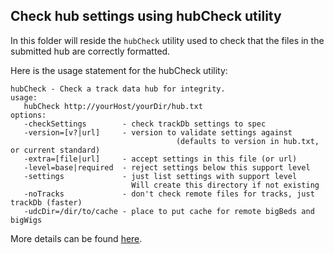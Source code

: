 ## Check hub settings using hubCheck utility

In this folder will reside the `hubCheck` utility used to check that the files in the submitted hub are correctly formatted.

Here is the usage statement for the hubCheck utility:

```shell
hubCheck - Check a track data hub for integrity.
usage:
   hubCheck http://yourHost/yourDir/hub.txt
options:
   -checkSettings        - check trackDb settings to spec
   -version=[v?|url]     - version to validate settings against
                                     (defaults to version in hub.txt, or current standard)
   -extra=[file|url]     - accept settings in this file (or url)
   -level=base|required  - reject settings below this support level
   -settings             - just list settings with support level
                           Will create this directory if not existing
   -noTracks             - don't check remote files for tracks, just trackDb (faster)
   -udcDir=/dir/to/cache - place to put cache for remote bigBeds and bigWigs
```

More details can be found [here](https://genome.ucsc.edu/goldenPath/help/hgTrackHubHelp.html#Debug).